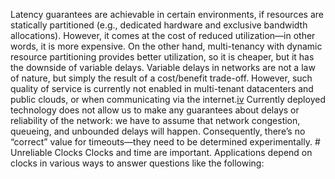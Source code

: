 Latency guarantees are achievable in certain environments, if resources are statically partitioned
(e.g., dedicated hardware and exclusive bandwidth allocations). However, it comes at the cost of
reduced utilization—in other words, it is more expensive. On the other hand, multi-tenancy with
dynamic resource partitioning provides better utilization, so it is cheaper, but it has the downside
of variable delays. Variable delays in networks are not a law of nature, but simply the result of a cost/benefit
trade-off. However, such quality of service is currently not enabled in multi-tenant datacenters and public
clouds, or when communicating via the internet.[iv](ch08.html#idm140605760878336)
Currently deployed technology does not allow us to make any guarantees about delays or reliability
of the network: we have to assume that network congestion, queueing, and unbounded delays will
happen. Consequently, there’s no “correct” value for timeouts—they need to be determined
experimentally. # Unreliable Clocks 
Clocks and time are important. Applications depend on clocks in various ways to answer questions
like the following: